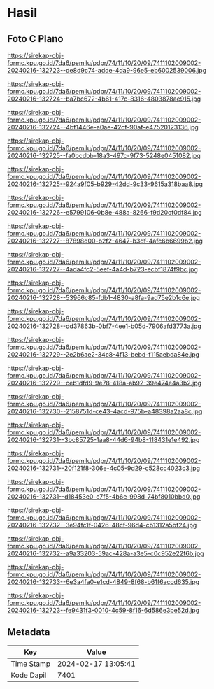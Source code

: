 # Hasil

## Foto C Plano

https://sirekap-obj-formc.kpu.go.id/7da6/pemilu/pdpr/74/11/10/20/09/7411102009002-20240216-132723--de8d9c74-adde-4da9-96e5-eb6002539006.jpg

https://sirekap-obj-formc.kpu.go.id/7da6/pemilu/pdpr/74/11/10/20/09/7411102009002-20240216-132724--ba7bc672-4b61-417c-8316-4803878ae915.jpg

https://sirekap-obj-formc.kpu.go.id/7da6/pemilu/pdpr/74/11/10/20/09/7411102009002-20240216-132724--4bf1446e-a0ae-42cf-90af-e47520123136.jpg

https://sirekap-obj-formc.kpu.go.id/7da6/pemilu/pdpr/74/11/10/20/09/7411102009002-20240216-132725--fa0bcdbb-18a3-497c-9f73-5248e0451082.jpg

https://sirekap-obj-formc.kpu.go.id/7da6/pemilu/pdpr/74/11/10/20/09/7411102009002-20240216-132725--924a9f05-b929-42dd-9c33-9615a318baa8.jpg

https://sirekap-obj-formc.kpu.go.id/7da6/pemilu/pdpr/74/11/10/20/09/7411102009002-20240216-132726--e5799106-0b8e-488a-8266-f9d20cf0df84.jpg

https://sirekap-obj-formc.kpu.go.id/7da6/pemilu/pdpr/74/11/10/20/09/7411102009002-20240216-132727--87898d00-b2f2-4647-b3df-4afc6b6699b2.jpg

https://sirekap-obj-formc.kpu.go.id/7da6/pemilu/pdpr/74/11/10/20/09/7411102009002-20240216-132727--4ada4fc2-5eef-4a4d-b723-ecbf1874f9bc.jpg

https://sirekap-obj-formc.kpu.go.id/7da6/pemilu/pdpr/74/11/10/20/09/7411102009002-20240216-132728--53966c85-fdb1-4830-a8fa-9ad75e2b1c6e.jpg

https://sirekap-obj-formc.kpu.go.id/7da6/pemilu/pdpr/74/11/10/20/09/7411102009002-20240216-132728--dd37863b-0bf7-4ee1-b05d-7906afd3773a.jpg

https://sirekap-obj-formc.kpu.go.id/7da6/pemilu/pdpr/74/11/10/20/09/7411102009002-20240216-132729--2e2b6ae2-34c8-4f13-bebd-f115aebda84e.jpg

https://sirekap-obj-formc.kpu.go.id/7da6/pemilu/pdpr/74/11/10/20/09/7411102009002-20240216-132729--ceb1dfd9-9e78-418a-ab92-39e474e4a3b2.jpg

https://sirekap-obj-formc.kpu.go.id/7da6/pemilu/pdpr/74/11/10/20/09/7411102009002-20240216-132730--2158751d-ce43-4acd-975b-a48398a2aa8c.jpg

https://sirekap-obj-formc.kpu.go.id/7da6/pemilu/pdpr/74/11/10/20/09/7411102009002-20240216-132731--3bc85725-1aa8-44d6-94b8-118431e1e492.jpg

https://sirekap-obj-formc.kpu.go.id/7da6/pemilu/pdpr/74/11/10/20/09/7411102009002-20240216-132731--20f121f8-306e-4c05-9d29-c528cc4023c3.jpg

https://sirekap-obj-formc.kpu.go.id/7da6/pemilu/pdpr/74/11/10/20/09/7411102009002-20240216-132731--d18453e0-c7f5-4b6e-998d-74bf8010bbd0.jpg

https://sirekap-obj-formc.kpu.go.id/7da6/pemilu/pdpr/74/11/10/20/09/7411102009002-20240216-132732--3e94fc1f-0426-48cf-96d4-cb1312a5bf24.jpg

https://sirekap-obj-formc.kpu.go.id/7da6/pemilu/pdpr/74/11/10/20/09/7411102009002-20240216-132732--a9a33203-59ac-428a-a3e5-c0c952e22f6b.jpg

https://sirekap-obj-formc.kpu.go.id/7da6/pemilu/pdpr/74/11/10/20/09/7411102009002-20240216-132733--6e3a4fa0-e1cd-4849-8f68-b61f6accd635.jpg

https://sirekap-obj-formc.kpu.go.id/7da6/pemilu/pdpr/74/11/10/20/09/7411102009002-20240216-132723--fe9431f3-0010-4c59-8f16-6d586e3be52d.jpg


## Metadata

| Key        | Value               |
| ---------- | ------------------- |
| Time Stamp | 2024-02-17 13:05:41 |
| Kode Dapil | 7401                |



